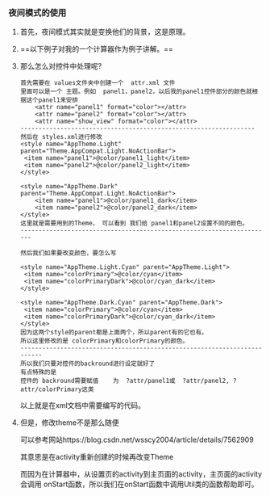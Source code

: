 ### 夜间模式的使用

1. 首先，夜间模式其实就是变换他们的背景，这是原理。

2. ==以下例子对我的一个计算器作为例子讲解。== 

3. 那么怎么对控件中处理呢?

   ```
   首先需要在 values文件夹中创建一个  attr.xml 文件
   里面可以是一个 主题。例如  panel1，panel2，以后我的panel1控件部分的颜色就根据这个panel1来安排
       <attr name="panel1" format="color"></attr>
       <attr name="panel2" format="color"></attr>
       <attr name="show_view" format="color"></attr>
   ----------------------------------------------------------------- 
   然后在 styles.xml进行修改
   <style name="AppTheme.Light" parent="Theme.AppCompat.Light.NoActionBar">
   	<item name="panel1">@color/panel1_light</item>
   	<item name="panel2">@color/panel2_light</item>
   </style>

   <style name="AppTheme.Dark" parent="Theme.AppCompat.Light.NoActionBar">
       <item name="panel1">@color/panel1_dark</item>
       <item name="panel2">@color/panel2_dark</item>
   </style>
   这里就是需要用到的Theme， 可以看到 我们给 panel1和panel2设置不同的颜色。
   ----------------------------------------------------------------------

   然后我们如果要改变颜色，要怎么写

   <style name="AppTheme.Light.Cyan" parent="AppTheme.Light">
   	<item name="colorPrimary">@color/cyan</item>
   	<item name="colorPrimaryDark">@color/cyan_dark</item>
   </style>

   <style name="AppTheme.Dark.Cyan" parent="AppTheme.Dark">
   	<item name="colorPrimary">@color/cyan</item>
   	<item name="colorPrimaryDark">@color/cyan_dark</item>
   </style>
   因为这两个style的parent都是上面两个，所以parent有的它也有。
   所以这里修改的是 colorPrimary和colorPrimary的颜色。
   -------------------------------------------------------------------------
   所以我们只要对控件的backround进行设定就好了
   有点特殊的是   
   控件的 backround需要赋值    为  ?attr/panel1或  ?attr/panel2, ?attr/colorPrimary这类

   ```

   以上就是在xml文档中需要编写的代码。

4. 但是，修改theme不是那么随便

   可以参考网站https://blog.csdn.net/wsscy2004/article/details/7562909

   其意思是在activity重新创建的时候再改变Theme

   而因为在计算器中，从设置页的activity到主页面的activity，主页面的activity会调用  onStart函数，所以我们在onStart函数中调用Util类的函数帮助即可。

   ​